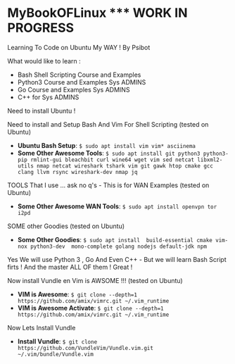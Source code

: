 # MyBookOFLinux *** WORK IN PROGRESS
Learning To Code on Ubuntu My WAY ! By Psibot 

What would like to learn : 

 * Bash Shell Scripting Course and Examples
 * Python3 Course and Examples Sys ADMINS 
 * Go Course and Examples Sys ADMINS  
 * C++ for Sys ADMINS 

Need to install Ubuntu ! 
  
 Need to install and Setup Bash And Vim For Shell Scripting  (tested on Ubuntu)
 
 * **Ubuntu Bash Setup**: ```$ sudo apt install vim vim* asciinema```
 * **Some Other Awesome Tools**: ```$ sudo apt install git python3 python3-pip rmlint-gui bleachbit curl wine64 wget vim sed netcat libxml2-utils nmap netcat wireshark tshark vim git gawk htop cmake gcc clang llvm rsync wireshark-dev nmap jq ```

TOOLS That I use ... ask no q's - This is for WAN Examples (tested on Ubuntu)

 * **Some Other Awesome WAN Tools**: ```$ sudo apt install openvpn tor i2pd ```

SOME other Goodies  (tested on Ubuntu)

  * **Some Other Goodies**: ```$ sudo apt install  build-essential cmake vim-nox python3-dev  mono-complete golang nodejs default-jdk npm ```

 Yes We will use Python 3 , Go And Even C++ - But we will learn Bash Script firts ! And the master ALL OF them ! Great ! 

 Now install Vundle en Vim is AWSOME !!!  (tested on Ubuntu)

  * **VIM is Awesome**: ```$ git clone --depth=1 https://github.com/amix/vimrc.git ~/.vim_runtime ```
  * **VIM is Awesome Activate**: ```$ git clone --depth=1 https://github.com/amix/vimrc.git ~/.vim_runtime ```

  Now Lets Install Vundle 
  
  * **Install Vundle**: ```$ git clone https://github.com/VundleVim/Vundle.vim.git ~/.vim/bundle/Vundle.vim ```
  
  
  
  
  

